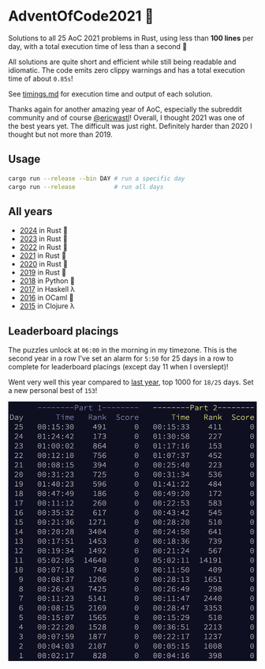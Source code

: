 # AdventOfCode2021 :christmas_tree:
Solutions to all 25 AoC 2021 problems in Rust, using less than **100 lines** per day, with a total execution time of less than a second :crab:

All solutions are quite short and efficient while still being readable and idiomatic. The code emits zero clippy warnings and has a total execution time of about `0.85s`!

See [timings.md](./timings.md) for execution time and output of each solution.

Thanks again for another amazing year of AoC, especially the subreddit community and of course [@ericwastl](https://twitter.com/ericwastl)! Overall, I thought 2021 was one of the best years yet. The difficult was just right. Definitely harder than 2020 I thought but not more than 2019.

## Usage
```sh
cargo run --release --bin DAY # run a specific day
cargo run --release           # run all days
```

## All years
- [2024](https://github.com/AxlLind/AdventOfCode2024/) in Rust :crab:
- [2023](https://github.com/AxlLind/AdventOfCode2023/) in Rust :crab:
- [2022](https://github.com/AxlLind/AdventOfCode2022/) in Rust :crab:
- [2021](https://github.com/AxlLind/AdventOfCode2021/) in Rust :crab:
- [2020](https://github.com/AxlLind/AdventOfCode2020/) in Rust :crab:
- [2019](https://github.com/AxlLind/AdventOfCode2019/) in Rust :crab:
- [2018](https://github.com/AxlLind/AdventOfCode2018/) in Python :snake:
- [2017](https://github.com/AxlLind/AdventOfCode2017/) in Haskell λ
- [2016](https://github.com/AxlLind/AdventOfCode2016/) in OCaml :camel:
- [2015](https://github.com/AxlLind/AdventOfCode2015/) in Clojure λ

## Leaderboard placings
The puzzles unlock at `06:00` in the morning in my timezone. This is the second year in a row I've set an alarm for `5:50` for 25 days in a row to complete for leaderboard placings (except day 11 when I overslept)!

Went very well this year compared to [last year](https://github.com/AxlLind/AdventOfCode2020/), top 1000 for `18/25` days. Set a new personal best of `153`!

![leaderboard](./leaderboard.png)
